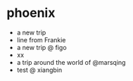 phoenix
=======

* a new trip
* line from Frankie
* a new trip @ figo
* xx
* a trip around the world of @marsqing
* test @ xiangbin
